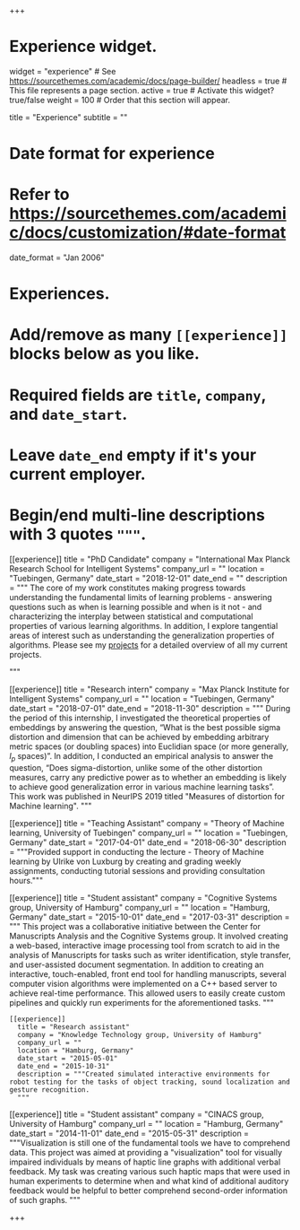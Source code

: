 +++
# Experience widget.
widget = "experience"  # See https://sourcethemes.com/academic/docs/page-builder/
headless = true  # This file represents a page section.
active = true  # Activate this widget? true/false
weight = 100  # Order that this section will appear.

title = "Experience"
subtitle = ""

# Date format for experience
#   Refer to https://sourcethemes.com/academic/docs/customization/#date-format
date_format = "Jan 2006"

# Experiences.
#   Add/remove as many `[[experience]]` blocks below as you like.
#   Required fields are `title`, `company`, and `date_start`.
#   Leave `date_end` empty if it's your current employer.
#   Begin/end multi-line descriptions with 3 quotes `"""`.

[[experience]]
  title = "PhD Candidate"
  company = "International Max Planck Research School for Intelligent Systems"
  company_url = ""
  location = "Tuebingen, Germany"
  date_start = "2018-12-01"
  date_end = ""
  description = """
  The core of my work constitutes making progress towards understanding the fundamental limits of learning problems - answering questions such as when is learning possible and when is it not - and characterizing the interplay between statistical and computational properties of various learning algorithms. In addition, I explore tangential areas of interest such as understanding the generalization properties of algorithms. Please see my [projects](https://leenacvankadara.com/projects "My projects") for a detailed overview of all my current projects.

  """


[[experience]]
  title = "Research intern"
  company = "Max Planck Institute for Intelligent Systems"
  company_url = ""
  location = "Tuebingen, Germany"
  date_start = "2018-07-01"
  date_end = "2018-11-30"
  description = """
During the period of this internship, I investigated the theoretical properties of embeddings by answering the question, “What is the best possible sigma distortion and dimension that can be achieved by embedding arbitrary metric spaces (or doubling spaces) into Euclidian space (or more generally, $l_{p}$ spaces)”. In addition, I conducted an empirical analysis to answer the question, “Does sigma-distortion, unlike some of the other distortion measures, carry any predictive power as to whether an embedding is likely to achieve good generalization error in various machine learning tasks”. This work was published in NeurIPS 2019 titled "Measures of distortion for Machine learning".
  """

[[experience]]
  title = "Teaching Assistant"
  company = "Theory of Machine learning, University of Tuebingen"
  company_url = ""
  location = "Tuebingen, Germany"
  date_start = "2017-04-01"
  date_end = "2018-06-30"
  description = """Provided support in conducting the lecture - Theory of Machine learning by Ulrike von Luxburg by creating and grading weekly assignments, conducting tutorial sessions and providing consultation hours."""

  [[experience]]
    title = "Student assistant"
    company = "Cognitive Systems group, University of Hamburg"
    company_url = ""
    location = "Hamburg, Germany"
    date_start = "2015-10-01"
    date_end = "2017-03-31"
    description = """
  This project was a collaborative initiative between the Center for Manuscripts Analysis and the Cognitive Systems group. It involved creating a web-based, interactive image processing tool from scratch to aid in the analysis of Manuscripts for tasks such as writer identification, style transfer, and user-assisted document segmentation. In addition to creating an interactive, touch-enabled, front end tool for handling manuscripts, several computer vision algorithms were implemented on a C++ based server to achieve real-time performance. This allowed users to easily create custom pipelines and quickly run experiments for the aforementioned tasks.
    """

    [[experience]]
      title = "Research assistant"
      company = "Knowledge Technology group, University of Hamburg"
      company_url = ""
      location = "Hamburg, Germany"
      date_start = "2015-05-01"
      date_end = "2015-10-31"
      description = """Created simulated interactive environments for robot testing for the tasks of object tracking, sound localization and gesture recognition.
      """

  [[experience]]
        title = "Student assistant"
        company = "CINACS group, University of Hamburg"
        company_url = ""
        location = "Hamburg, Germany"
        date_start = "2014-11-01"
        date_end = "2015-05-31"
        description = """Visualization is still one of the fundamental tools we have to comprehend data. This project was aimed at providing a "visualization" tool for visually impaired individuals by means of haptic line graphs with additional verbal feedback. My task was creating various such haptic maps that were used in human experiments to determine when and what kind of additional auditory feedback would be helpful to better comprehend second-order information of such graphs.
        """

+++
